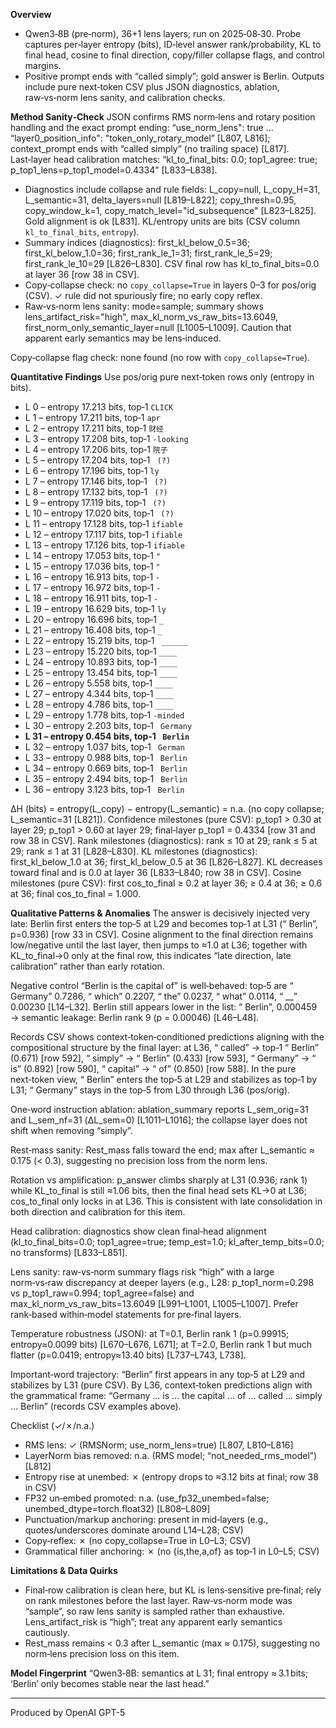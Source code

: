**Overview**
- Qwen3‑8B (pre‑norm), 36+1 lens layers; run on 2025‑08‑30. Probe captures per‑layer entropy (bits), ID‑level answer rank/probability, KL to final head, cosine to final direction, copy/filler collapse flags, and control margins.
- Positive prompt ends with “called simply”; gold answer is Berlin. Outputs include pure next‑token CSV plus JSON diagnostics, ablation, raw‑vs‑norm lens sanity, and calibration checks.

**Method Sanity‑Check**
JSON confirms RMS norm‑lens and rotary position handling and the exact prompt ending: “use_norm_lens": true … “layer0_position_info": "token_only_rotary_model” [L807, L816]; context_prompt ends with “called simply” (no trailing space) [L817]. Last‑layer head calibration matches: “kl_to_final_bits: 0.0; top1_agree: true; p_top1_lens=p_top1_model=0.4334” [L833–L838].
- Diagnostics include collapse and rule fields: L_copy=null, L_copy_H=31, L_semantic=31, delta_layers=null [L819–L822]; copy_thresh=0.95, copy_window_k=1, copy_match_level="id_subsequence" [L823–L825]. Gold alignment is ok [L831]. KL/entropy units are bits (CSV column `kl_to_final_bits`, `entropy`).
- Summary indices (diagnostics): first_kl_below_0.5=36; first_kl_below_1.0=36; first_rank_le_1=31; first_rank_le_5=29; first_rank_le_10=29 [L826–L830]. CSV final row has kl_to_final_bits=0.0 at layer 36 [row 38 in CSV].
- Copy‑collapse check: no `copy_collapse=True` in layers 0–3 for pos/orig (CSV). ✓ rule did not spuriously fire; no early copy reflex.
- Raw‑vs‑norm lens sanity: mode=sample; summary shows lens_artifact_risk="high", max_kl_norm_vs_raw_bits=13.6049, first_norm_only_semantic_layer=null [L1005–L1009]. Caution that apparent early semantics may be lens‑induced.

Copy‑collapse flag check: none found (no row with `copy_collapse=True`).

**Quantitative Findings**
Use pos/orig pure next‑token rows only (entropy in bits).
- L 0 – entropy 17.213 bits, top‑1 `CLICK`
- L 1 – entropy 17.211 bits, top‑1 `apr`
- L 2 – entropy 17.211 bits, top‑1 `财经`
- L 3 – entropy 17.208 bits, top‑1 `-looking`
- L 4 – entropy 17.206 bits, top‑1 `院子`
- L 5 – entropy 17.204 bits, top‑1 ` (?)`
- L 6 – entropy 17.196 bits, top‑1 `ly`
- L 7 – entropy 17.146 bits, top‑1 ` (?)`
- L 8 – entropy 17.132 bits, top‑1 ` (?)`
- L 9 – entropy 17.119 bits, top‑1 ` (?)`
- L 10 – entropy 17.020 bits, top‑1 ` (?)`
- L 11 – entropy 17.128 bits, top‑1 `ifiable`
- L 12 – entropy 17.117 bits, top‑1 `ifiable`
- L 13 – entropy 17.126 bits, top‑1 `ifiable`
- L 14 – entropy 17.053 bits, top‑1 `"`
- L 15 – entropy 17.036 bits, top‑1 `"`
- L 16 – entropy 16.913 bits, top‑1 `-`
- L 17 – entropy 16.972 bits, top‑1 `-`
- L 18 – entropy 16.911 bits, top‑1 `-`
- L 19 – entropy 16.629 bits, top‑1 `ly`
- L 20 – entropy 16.696 bits, top‑1 `_`
- L 21 – entropy 16.408 bits, top‑1 `_`
- L 22 – entropy 15.219 bits, top‑1 ` ______`
- L 23 – entropy 15.220 bits, top‑1 `____`
- L 24 – entropy 10.893 bits, top‑1 `____`
- L 25 – entropy 13.454 bits, top‑1 `____`
- L 26 – entropy 5.558 bits, top‑1 `____`
- L 27 – entropy 4.344 bits, top‑1 `____`
- L 28 – entropy 4.786 bits, top‑1 `____`
- L 29 – entropy 1.778 bits, top‑1 `-minded`
- L 30 – entropy 2.203 bits, top‑1 ` Germany`
- **L 31 – entropy 0.454 bits, top‑1 ` Berlin`**
- L 32 – entropy 1.037 bits, top‑1 ` German`
- L 33 – entropy 0.988 bits, top‑1 ` Berlin`
- L 34 – entropy 0.669 bits, top‑1 ` Berlin`
- L 35 – entropy 2.494 bits, top‑1 ` Berlin`
- L 36 – entropy 3.123 bits, top‑1 ` Berlin`

ΔH (bits) = entropy(L_copy) − entropy(L_semantic) = n.a. (no copy collapse; L_semantic=31 [L821]).
Confidence milestones (pure CSV): p_top1 > 0.30 at layer 29; p_top1 > 0.60 at layer 29; final‑layer p_top1 = 0.4334 [row 31 and row 38 in CSV].
Rank milestones (diagnostics): rank ≤ 10 at 29; rank ≤ 5 at 29; rank ≤ 1 at 31 [L828–L830].
KL milestones (diagnostics): first_kl_below_1.0 at 36; first_kl_below_0.5 at 36 [L826–L827]. KL decreases toward final and is 0.0 at layer 36 [L833–L840; row 38 in CSV].
Cosine milestones (pure CSV): first cos_to_final ≥ 0.2 at layer 36; ≥ 0.4 at 36; ≥ 0.6 at 36; final cos_to_final = 1.000.

**Qualitative Patterns & Anomalies**
The answer is decisively injected very late: Berlin first enters the top‑5 at L29 and becomes top‑1 at L31 (“ Berlin”, p=0.936) [row 33 in CSV]. Cosine alignment to the final direction remains low/negative until the last layer, then jumps to ≈1.0 at L36; together with KL_to_final→0 only at the final row, this indicates “late direction, late calibration” rather than early rotation.

Negative control “Berlin is the capital of” is well‑behaved: top‑5 are “ Germany” 0.7286, “ which” 0.2207, “ the” 0.0237, “ what” 0.0114, “ __” 0.00230 [L14–L32]. Berlin still appears lower in the list: “ Berlin”, 0.000459 → semantic leakage: Berlin rank 9 (p = 0.00046) [L46–L48].

Records CSV shows context‑token‑conditioned predictions aligning with the compositional structure by the final layer: at L36, “ called” → top‑1 “ Berlin” (0.671) [row 592], “ simply” → “ Berlin” (0.433) [row 593], “ Germany” → “ is” (0.892) [row 590], “ capital” → “ of” (0.850) [row 588]. In the pure next‑token view, “ Berlin” enters the top‑5 at L29 and stabilizes as top‑1 by L31; “ Germany” stays in the top‑5 from L30 through L36 (pos/orig).

One‑word instruction ablation: ablation_summary reports L_sem_orig=31 and L_sem_nf=31 (ΔL_sem=0) [L1011–L1016]; the collapse layer does not shift when removing “simply”.

Rest‑mass sanity: Rest_mass falls toward the end; max after L_semantic ≈ 0.175 (< 0.3), suggesting no precision loss from the norm lens.

Rotation vs amplification: p_answer climbs sharply at L31 (0.936; rank 1) while KL_to_final is still ≈1.06 bits, then the final head sets KL→0 at L36; cos_to_final only locks in at L36. This is consistent with late consolidation in both direction and calibration for this item.

Head calibration: diagnostics show clean final‑head alignment (kl_to_final_bits=0.0; top1_agree=true; temp_est=1.0; kl_after_temp_bits=0.0; no transforms) [L833–L851].

Lens sanity: raw‑vs‑norm summary flags risk “high” with a large norm‑vs‑raw discrepancy at deeper layers (e.g., L28: p_top1_norm=0.298 vs p_top1_raw=0.994; top1_agree=false) and max_kl_norm_vs_raw_bits=13.6049 [L991–L1001, L1005–L1007]. Prefer rank‑based within‑model statements for pre‑final layers.

Temperature robustness (JSON): at T=0.1, Berlin rank 1 (p=0.99915; entropy≈0.0099 bits) [L670–L676, L671]; at T=2.0, Berlin rank 1 but much flatter (p=0.0419; entropy≈13.40 bits) [L737–L743, L738].

Important‑word trajectory: “Berlin” first appears in any top‑5 at L29 and stabilizes by L31 (pure CSV). By L36, context‑token predictions align with the grammatical frame: “Germany … is … the capital … of … called … simply … Berlin” (records CSV examples above).

Checklist (✓/✗/n.a.)
- RMS lens: ✓ (RMSNorm; use_norm_lens=true) [L807, L810–L816]
- LayerNorm bias removed: n.a. (RMS model; “not_needed_rms_model”) [L812]
- Entropy rise at unembed: ✗ (entropy drops to ≈3.12 bits at final; row 38 in CSV)
- FP32 un‑embed promoted: n.a. (use_fp32_unembed=false; unembed_dtype=torch.float32) [L808–L809]
- Punctuation/markup anchoring: present in mid‑layers (e.g., quotes/underscores dominate around L14–L28; CSV)
- Copy‑reflex: ✗ (no copy_collapse=True in L0–L3; CSV)
- Grammatical filler anchoring: ✗ (no {is,the,a,of} as top‑1 in L0–L5; CSV)

**Limitations & Data Quirks**
- Final‑row calibration is clean here, but KL is lens‑sensitive pre‑final; rely on rank milestones before the last layer. Raw‑vs‑norm mode was “sample”, so raw lens sanity is sampled rather than exhaustive. Lens_artifact_risk is “high”; treat any apparent early semantics cautiously.
- Rest_mass remains < 0.3 after L_semantic (max ≈ 0.175), suggesting no norm‑lens precision loss on this item.

**Model Fingerprint**
“Qwen3‑8B: semantics at L 31; final entropy ≈ 3.1 bits; ‘Berlin’ only becomes stable near the last head.”

---
Produced by OpenAI GPT-5
